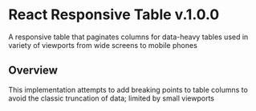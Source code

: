 # React Responsive Table v.1.0.0

A responsive table that paginates columns for data-heavy tables used in variety of viewports from wide screens to mobile phones

## Overview

This implementation attempts to add breaking points to table columns to avoid the classic truncation of data; limited by small viewports
